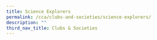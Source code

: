 ```yaml
---
title: Science Explorers
permalink: /cca/clubs-and-societies/science-explorers/
description: ""
third_nav_title: Clubs & Societies
---
```

